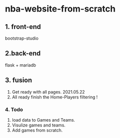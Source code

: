# nba-website-from-scratch

## 1. front-end
 bootstrap-studio

## 2.back-end
 flask + mariadb

## 3. fusion

1. Get ready with all pages. 2021.05.22
2. All ready finish the Home-Players filtering !



### 4. Todo

1. load data to Games and Teams.
2. Visulize games and teams.
3. Add games from scratch.